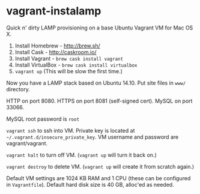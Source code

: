 # vagrant-instalamp

Quick n' dirty LAMP provisioning on a base Ubuntu Vagrant VM for Mac OS X.

1. Install Homebrew - http://brew.sh/
2. Install Cask - http://caskroom.io/
3. Install Vagrant - `brew cask install vagrant`
4. Install VirtualBox - `brew cask install virtualbox`
5. `vagrant up` (This will be slow the first time.)

Now you have a LAMP stack based on Ubuntu 14.10.  Put site files in `www/` directory.  

HTTP on port 8080.  HTTPS on port 8081 (self-signed cert).  MySQL on port 33066.

MySQL root password is `root`

`vagrant ssh` to ssh into VM.  Private key is located at `~/.vagrant.d/insecure_private_key`. VM username and password are vagrant/vagrant.

`vagrant halt` to turn off VM.  (`vagrant up` will turn it back on.)

`vagrant destroy` to delete VM.  (`vagrant up` will create it from scratch again.)

Default VM settings are 1024 KB RAM and 1 CPU (these can be configured in `Vagrantfile`). Default hard disk size is 40 GB, alloc'ed as needed.

